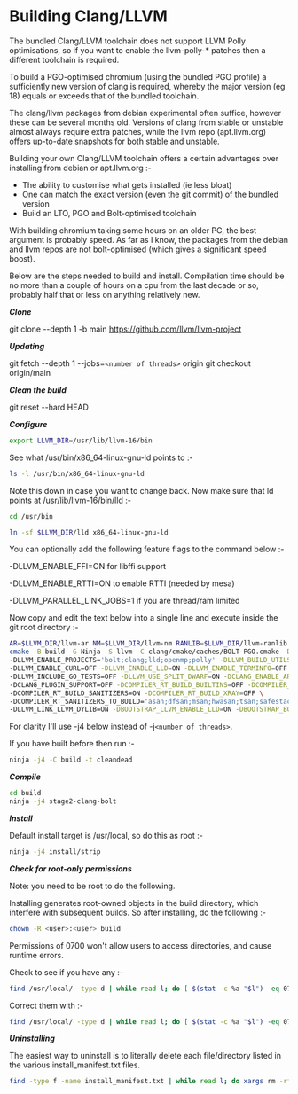 # Building Clang/LLVM

The bundled Clang/LLVM toolchain does not support LLVM Polly optimisations, so if
you want to enable the llvm-polly-* patches then a different toolchain is required.

To build a PGO-optimised chromium (using the bundled PGO profile) a sufficiently new
version of clang is required, whereby the major version (eg 18) equals or exceeds
that of the bundled toolchain.

The clang/llvm packages from debian experimental often suffice, however these can be
several months old. Versions of clang from stable or unstable almost always require
extra patches, while the llvm repo (apt.llvm.org) offers up-to-date snapshots for
both stable and unstable.

Building your own Clang/LLVM toolchain offers a certain advantages over installing
from debian or apt.llvm.org :-

- The ability to customise what gets installed (ie less bloat)
- One can match the exact version (even the git commit) of the bundled version
- Build an LTO, PGO and Bolt-optimised toolchain

With building chromium taking some hours on an older PC, the best argument is
probably speed. As far as I know, the packages from the debian and llvm repos
are not bolt-optimised (which gives a significant speed boost).

Below are the steps needed to build and install. Compilation time should be no
more than a couple of hours on a cpu from the last decade or so, probably half
that or less on anything relatively new.


___Clone___

git clone --depth 1 -b main https://github.com/llvm/llvm-project


___Updating___

git fetch --depth 1 --jobs=`<number of threads>` origin
git checkout origin/main


___Clean the build___

git reset --hard HEAD


___Configure___

```sh
export LLVM_DIR=/usr/lib/llvm-16/bin
```

See what /usr/bin/x86_64-linux-gnu-ld points to :-

```sh
ls -l /usr/bin/x86_64-linux-gnu-ld
```

Note this down in case you want to change back. Now make sure
that ld points at /usr/lib/llvm-16/bin/lld :-

```sh
cd /usr/bin

ln -sf $LLVM_DIR/lld x86_64-linux-gnu-ld
```

You can optionally add the following feature flags to the command below :-

-DLLVM_ENABLE_FFI=ON for libffi support

-DLLVM_ENABLE_RTTI=ON to enable RTTI (needed by mesa)

-DLLVM_PARALLEL_LINK_JOBS=1 if you are thread/ram limited

Now copy and edit the text below into a single line and execute inside the git root directory :-

```sh
AR=$LLVM_DIR/llvm-ar NM=$LLVM_DIR/llvm-nm RANLIB=$LLVM_DIR/llvm-ranlib CC=$LLVM_DIR/clang CXX=$LLVM_DIR/clang++ \
cmake -B build -G Ninja -S llvm -C clang/cmake/caches/BOLT-PGO.cmake -DCMAKE_BUILD_TYPE=Release \
-DLLVM_ENABLE_PROJECTS='bolt;clang;lld;openmp;polly' -DLLVM_BUILD_UTILS=OFF -DLLVM_TARGETS_TO_BUILD="X86;WebAssembly" \
-DLLVM_ENABLE_CURL=OFF -DLLVM_ENABLE_LLD=ON -DLLVM_ENABLE_TERMINFO=OFF -DLLVM_ENABLE_UNWIND_TABLES=OFF -DLLVM_ENABLE_Z3_SOLVER=OFF \
-DLLVM_INCLUDE_GO_TESTS=OFF -DLLVM_USE_SPLIT_DWARF=ON -DCLANG_ENABLE_ARCMT=OFF -DCLANG_ENABLE_STATIC_ANALYZER=OFF \
-DCLANG_PLUGIN_SUPPORT=OFF -DCOMPILER_RT_BUILD_BUILTINS=OFF -DCOMPILER_RT_BUILD_CRT=OFF -DCOMPILER_RT_BUILD_LIBFUZZER=OFF \
-DCOMPILER_RT_BUILD_SANITIZERS=ON -DCOMPILER_RT_BUILD_XRAY=OFF \
-DCOMPILER_RT_SANITIZERS_TO_BUILD='asan;dfsan;msan;hwasan;tsan;safestack;cfi' -DCOMPILER_RT_USE_LIBCXX=NO -DLLVM_BUILD_LLVM_DYLIB=ON \
-DLLVM_LINK_LLVM_DYLIB=ON -DBOOTSTRAP_LLVM_ENABLE_LLD=ON -DBOOTSTRAP_BOOTSTRAP_LLVM_ENABLE_LLD=ON -DPGO_INSTRUMENT_LTO=Thin
```


For clarity I'll use -j4 below instead of -j`<number of threads>`.

If you have built before then run :-

```sh
ninja -j4 -C build -t cleandead
```


___Compile___
```sh
cd build
ninja -j4 stage2-clang-bolt
```


___Install___

Default install target is /usr/local, so do this as root :-

```sh
ninja -j4 install/strip
```


___Check for root-only permissions___

Note: you need to be root to do the following.

Installing generates root-owned objects in the build directory, which interfere with
subsequent builds. So after installing, do the following :-

```sh
chown -R <user>:<user> build
```

Permissions of 0700 won't allow users to access directories, and cause runtime errors.

Check to see if you have any :-

```sh
find /usr/local/ -type d | while read l; do [ $(stat -c %a "$l") -eq 0700 ] && ls -ld "$l"; done
```

Correct them with :-

```sh
find /usr/local/ -type d | while read l; do [ $(stat -c %a "$l") -eq 0700 ] && chmod 0755 "$l"; done
```


___Uninstalling___

The easiest way to uninstall is to literally delete each file/directory listed in the
various install_manifest.txt files.

```sh
find -type f -name install_manifest.txt | while read l; do xargs rm -rf < $l; done
```
